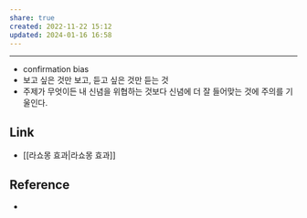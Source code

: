 ```yaml
---  
share: true  
created: 2022-11-22 15:12  
updated: 2024-01-16 16:58  
---  
```

  
---  
  
- confirmation bias  
- 보고 싶은 것만 보고, 듣고 싶은 것만 듣는 것  
- 주제가 무엇이든 내 신념을 위협하는 것보다 신념에 더 잘 들어맞는 것에 주의를 기울인다.  
  
  
## Link  
- [[라쇼몽 효과|라쇼몽 효과]]  
  
  
## Reference  
- 